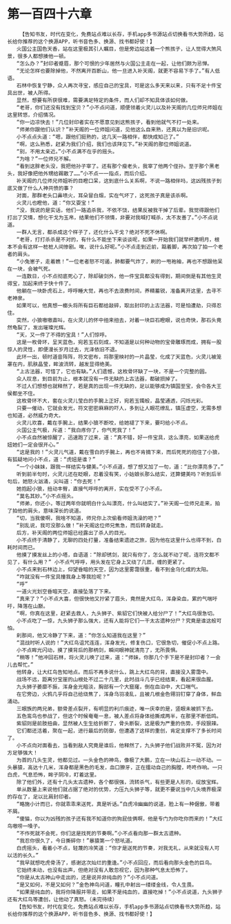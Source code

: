 # 第一百四十六章
        【告知书友，时代在变化，免费站点难以长存，手机app多书源站点切换看书大势所趋，站长给你推荐的这个换源APP，听书音色多、换源、找书都好使！】
       火国公主国色天香，站在这里极其引人瞩目，但是旁边站这着一个熊孩子，让人觉得大煞风景，很多人都想揍他一顿。
       “怎么办？”封印者蹙眉，那个可恨的少年居然与火国公主走在一起，让他们颇为忌惮。
       “无论怎样也要除掉他，不然离开百断山，他一旦进入补天阁，就更不容易下手了。”有人低语。
       石林中恢复宁静，众人再次寻宝，感应自己的宝具，可是这么多天来以来，只有不足十件宝具出世，被人所得。
       显然，想要有所获很难，需要满足特定的条件，而人们却不知具体该如何做。
       “老哥，你们还没有找到宝贝？”小不点问道，顺便领着火灵儿以及补天阁的几位师兄师姐在这里转悠，介绍情况。
       “你一边凉快去！”几位封印者实在不愿意见到这熊孩子，看到他就气不打一处来。
       “师弟你跟他们认识？”补天阁的一位师姐问道，见他这么自来熟，还真以为是旧识呢。
       小不点点头道：“嗯，跟他们挺熟的，这几天一路相伴，都快成知己了。”
       “啊，这么熟悉，赶紧为我们介绍，我们也该拜见下。”补天阁的那位师姐说道。
       “别，不用太亲近。”小不点满不在乎的摇头。
       “为啥？”一位师兄不解。
       “看到这胖老头没，我把他孙子宰了。还有那个瘦老头，我宰了他两个侄孙。至于那个黑老头，我好像把他外甥给踢散了……”小不点一一指点，而后介绍。
       补天阁的几位师兄师姐听的目瞪口呆，这到底什么关系啊，不说一路相伴吗，这凶残孩子到底又做了什么人神共愤的事？
       对面，那群老头口鼻喷火，耳朵冒白烟，实在气坏了，这死孩子真是该杀啊。
       火灵儿也瞪他，道：“你又耍宝！”
       “没，我说的是实话，他们一路追杀我，不依不饶，结果反被我干掉了后辈。我觉得跟他们打出了交情，想化干戈为玉帛，结果他们不领情，非要对我喊打喊杀，太不友善了。”小不点说道。
       一群人无言，都杀成这个样子了，还化什么干戈？绝对不死不休啊。
       “老哥，打打杀杀是不对的，有什么不能坐下来谈谈呢，如果一开始我们就举杯邀明月，根本不会有这样一桩桩人间惨剧。唉，说什么好呢。”小不点走到近前，踮着脚，再次拍了拍一个老者的肩头。
       “小兔崽子，走着瞧！”一位老者怒不可遏，肺都要气炸了，刷的一甩袍袖，再也不想跟他呆在一块，会被气死。
       一连数日，小不点彻底死心了，除却破剑外，他一件宝具都没有得到，期间倒是有其他生灵得宝，加起来终于快十件了。
       他躺在一块卧虎石上，呼呼睡大觉，再也不去浪费时间，养精蓄锐，准备离开这里，去寻不老神泉。
       如果可以，他真想一榔头将所有巨石都给敲碎，取出封印的上古法器，可是怕遭劫，只得忍住。
       突然，小狼嗷嗷直叫，在火灵儿的怀中扭来扭去，对着一块巨石瞪眼，说也奇快，那石头竟然龟裂了，发出璀璨光辉。
       “天，又一件了不得的宝具！”人们惊呼。
       这是一枚骨环，呈天蓝色，宛若玉石刻成，不知道是以何种动物的宝骨雕琢而成，拥有一股惊人的灵性，即便漫长岁月过去，光泽依旧不退。
       此环一出，顿时道音阵阵，符文密布，将那里映衬的一片晶莹，化成了天蓝色，火灵儿被笼罩在内，肌肤晶莹，眸波流转，越发显得绝美。
       “上古法器，可惜了，它也有缺。”人们遗憾，这枚骨环缺了一块，不是一个完整的圆。
       众人叹息，到目前为止，根本就没有一件无缺的上古法器，都破损掉了。
       不过人们想想也就释然了，若是真的出现一件无缺的，足以能够成为镇国至宝，会令各大王侯都坐不住。
       这枚骨环不大，套在火灵儿莹白的手腕上正好，宛若玉镯般，晶莹通透，闪烁光彩。
       只要一催动，它就会发光，符文密密麻麻的吓人，多到让人眼花缭乱，镇压虚空，无需多想也知道，必然威力奇大。
       火灵儿欢喜，戴在手腕上，结果小狼不断咬，给她褪了下来，要叼给小不点。
       火国公主气极，斥道：“我白疼你了，你气死我了！”
       小不点自然被惊醒了，迅速跑了过来，道：“真不错，好一件宝具，这么漂亮，如果送给虎妞她们一定会很开心。”
       “这是我的！”火灵儿气道，戴在雪白的手腕上，再也不肯摘下来，而后死死的抱住了小狼，有狐疑地问小不点，道：“虎妞是谁？”
       “一个小妹妹，跟我一样结实与健美。”小不点道，想了想又加了一句，道：“比你漂亮多了。”
       听到前半句时，火灵儿还在眨眼，忍着没有笑，小姑娘长那么结实，还算健美吗？听到后半句后，她怒火汹涌，尖叫道：“你去死！”
       她抱起小狼，扭动丰臀，直接气呼呼的离开，实在受不了小不点。
       “莫名其妙。”小不点摇头。
       “师弟，你还小，等过两年你就明白什么叫漂亮，什么叫结实了。”补天阁一位师兄走来，拍了拍他的肩头，意味深长的说道。
       “切，当我傻啊，我啥不知道，师兄你上次偷看师姐洗澡的吧？”
       “别乱说，我可没那么做！”补天阁这位师兄焦急，而后转身就走。
       后方，补天阁的两位师姐已经露出了杀人的目光。
       小不点终于清静了，无聊的四处打量，准备结束遗迹之旅，因为他在这里什么也得不到，白耗时间而已。
       他摸了摸发丝上的小塔，自语道：“除却锈剑，就只有你了，怎么就不动了呢，连符文都不见了，有什么用？” 小不点气呼呼，用头发在它身上又绕了几匝，缠的更紧了。
       小不点来到石林边上，仰望昏暗的天空，因为这里雾霭很重，看不到金乌化成的太阳。
       “咋就没有一件宝具撞我身上等我捡呢？”
       “呼”
       一道火光划空昏暗天空，直接坠落了下来。
       “真来了？”小不点大喜，但很快他又拧紧了眉头，竟然是大红鸟，浑身染血，累的气喘吁吁，降落在山巅。
       “啊，你真在这里，赶紧去救人，九头狮子、紫貂它们快被人给分尸了！”大红鸟很急切。
       小不点吃了一惊，九头狮子那么强大，还有人能将它们一干太古遗种分尸？究竟是谁这般可怕。
       刹那间，他又冷静了下来，道：“你怎么知道我在这里？”
       “混战时听人说的！”大红鸟诅咒连连，浑身发光，修复伤口，它很急切，催促小不点上路。
       小不点眸光闪动，摸了摸背后的那柄剑，瞬间眼神就清亮了，无所畏惧。
       “稍等！”他冲回石林，将火灵儿唤了过来，道：“师妹，你那几个手下是不是封印者？一会儿去帮忙。”
       他转身，让大红鸟告知地点。而后不再多说什么，跳上大红鸟的背，直接没入雾霭中。
       战场不远，距离分宝崖的山根处不过二十几里，此时战斗几乎已经结束，看起来很血腥。
       九头狮子萎靡不振，浑身金光暗淡，胸部有一个大窟窿，倒在血泊中，大口喘气。
       在它旁边，火鸦几乎将自己给烧焦了，浑身乌羽凌乱，且被几根金色翎羽钉穿了身体，鲜血涌动。
       三眼族的两兄弟，额骨差点裂开，有明显的利爪痕迹，唯一庆幸的是，竖眼未被抓下去。
       五色鸾鸟也参战了，但这个时候奄奄一息，被人差点将身体给撕成两半，在那里不断低鸣。
       紫貂则是前肢扭曲，显然被人生生给折断了，骨头断裂，这是极为严重的伤势，手段狠辣。
       它们都还活着，聚在一起，进行最后的防御，但遭遇了这样的重创，肯定支撑不了多长时间了。
       小不点向对面看去，当看到敌人究竟是谁后，他释然了，九头狮子他们战败并不冤，因为对方足够强大！
       为首的几头生灵，他都见过。一头金色的神鸟，像极了大鹏，立在一块山石上一动不动。一头暴猿，高达十几米，浑身都是黑色的毛发，血口獠牙，正在擂动自己的胸膛，咚咚作响。一只白虎，气息恐怖，眸子阴冷，盯着这里。
       除了他们外，还有十几头太古遗种，各个都很强，流转杀气，有些更是人形的，绽放宝辉。
       单从数量上来说他们就占据了绝对的优势，力压九头狮子等，就更不要说当中几头境界极深的存在了，足以比肩封印者。
       “略施小计而已，你就乖乖来送死，真是听话。”白虎冷幽幽的说道，脸上有一种倨傲，带着不屑。
       “傻猫，你以为凶残的孩子还有我不知道你的狗屁伎俩啊，他是专门为你吃你而来的！”大红鸟嗷唠一嗓子。
       “不作死就不会死，你们这是找死的节奏啊。”小不点看向那一群太古遗种。
       “我忍你很久了，今日撕碎你！”暴猿第一个怒吼道。
       白虎摇头，看着小不点，轻蔑的冷笑道：“你才是送死的节奏，对我无礼，从来就没有人可以活的长久。”
       “我早就想吃虎骨汤了，感谢这次灿烂的重逢。”小不点回应，而后看向那头金色的巨鸟。
       它始终未动，也没有出声，但绝对没有人敢忽视它，因为那种气息太恐怖了。
       “你是从太古神山中走出的，还是说并非纯血的？”小不点问道。
       “是又如何，不是又如何？”金色神鸟问道，瞳孔中射出一缕缕金线，令人生畏。
       “如果是纯血的，我将你降服并带走，如果不是纯血的，直接吃掉！”小不点说道，九头狮子还有大红鸟等遭创，让他动了真怒。（未完待续）
       【告知书友，时代在变化，免费站点难以长存，手机app多书源站点切换看书大势所趋，站长给你推荐的这个换源APP，听书音色多、换源、找书都好使！】